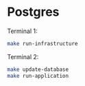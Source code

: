 # Postgres

Terminal 1:

```bash
make run-infrastructure
```

Terminal 2:

```bash
make update-database
make run-application
```
